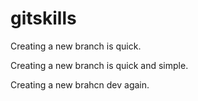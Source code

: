 # gitskills

Creating a new branch is quick.

Creating a new branch is quick and simple.

Creating a new brahcn dev again.